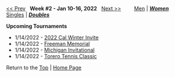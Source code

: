 <a name="top"></a>[<< Prev](women_doubles_2145.md) &nbsp; **Week #2 - Jan 10-16, 2022** &nbsp; [Next >>](women_doubles_2203.md) &nbsp;&nbsp;&nbsp;&nbsp;&nbsp;&nbsp;&nbsp; [Men](./men_doubles_2202.md) &#124; [***Women***](./women_doubles_2202.md) &nbsp;&nbsp;&nbsp;&nbsp;&nbsp; [Singles](./women_singles_2202.md) &#124; [***Doubles***](./women_doubles_2202.md)

**Upcoming Tournaments**  
- 1/14/2022 - <a href="https://colleges.wearecollegetennis.com/competitions/UnivOfCaliforniaBerkeleyW/Tournaments/Overview/7B98BDE4-0E3A-4B19-924D-9A2B62E15408" target="_blank">2022 Cal Winter Invite</a>  
- 1/14/2022 - <a href="https://colleges.wearecollegetennis.com/competitions/UnivOfNevadaLasVegasW/Tournaments/Overview/30D9E7F7-E3D2-4E97-BB9B-E0C931CA3C7A" target="_blank">Freeman Memorial</a>  
- 1/14/2022 - <a href="https://colleges.wearecollegetennis.com/competitions/UniversityOfMichiganW/Tournaments/Overview/02E22DAF-29C9-4C6A-AED0-68EFB95B8911" target="_blank">Michigan Invitational</a>  
- 1/14/2022 - <a href="https://colleges.wearecollegetennis.com/competitions/UniversityOfSanDiegoW/Tournaments/Overview/0D5751A9-39D6-408F-82DA-66DF5EDC74EE" target="_blank">Torero Tennis Classic</a>  

Return to the [Top](./women_doubles_2202.md) &#124; [Home Page](../../index.md)